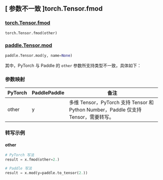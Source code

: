 ## [ 参数不一致 ]torch.Tensor.fmod

### [torch.Tensor.fmod](https://pytorch.org/docs/stable/generated/torch.Tensor.fmod.html#torch.Tensor.fmod)

```python
torch.Tensor.fmod(other)
```

### [paddle.Tensor.mod](https://www.paddlepaddle.org.cn/documentation/docs/zh/develop/api/paddle/Tensor_cn.html#mod-y-name-none)

```python
paddle.Tensor.mod(y, name=None)
```

其中，PyTorch 与 Paddle 的 `other` 参数所支持类型不一致，具体如下：

### 参数映射

| PyTorch | PaddlePaddle | 备注                          |
| ------- | ------------ | ----------------------------- |
| other   | y            | 多维 Tensor，PyTorch 支持 Tensor 和 Python Number，Paddle 仅支持 Tensor，需要转写。 |

### 转写示例
#### other
```python
# PyTorch 写法
result = x.fmod(other=2.)

# Paddle 写法
result = x.mod(y=paddle.to_tensor(2.))
```

